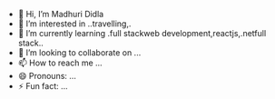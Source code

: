 - 👋 Hi, I’m Madhuri Didla
- 👀 I’m interested in ..travelling,.
- 🌱 I’m currently learning .full stackweb development,reactjs,.netfull stack..
- 💞️ I’m looking to collaborate on ...
- 📫 How to reach me ...
- 😄 Pronouns: ...
- ⚡ Fun fact: ...

<!---
Madhurid3192/Madhurid3192 is a ✨ special ✨ repository because its `README.md` (this file) appears on your GitHub profile.
You can click the Preview link to take a look at your changes.
--->
